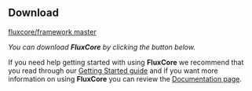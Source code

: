 <div class="huge download"></div>

Download
-

<a class="button" href="https://github.com/fluxcore/framework/archive/master.zip">
	fluxcore/framework master
</a>

_You can download **FluxCore** by clicking the button below._

If you need help getting started with using **FluxCore** we recommend that you read
through our [Getting Started guide](#/docs/guide/getting-started) and if you want more
information on using **FluxCore** you can review the [Documentation page](#/docs).